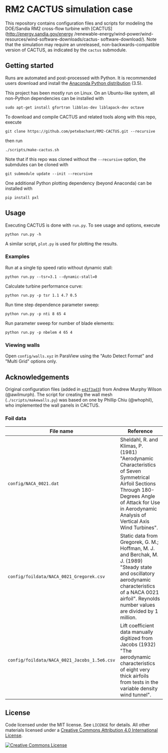 # RM2 CACTUS simulation case

This repository contains configuration files and scripts for modeling the
DOE/Sandia RM2 cross-flow turbine with [CACTUS](http://energy.sandia.gov/energy
/renewable-energy/wind-power/wind-resources/wind-software-downloads/cactus-
software-download/). Note that the simulation may require an unreleased,
non-backwards-compatible version of CACTUS, as indicated by the `cactus`
submodule.


## Getting started

Runs are automated and post-processed with Python. It is recommended users
download and install the
[Anaconda Python distribution](http://continuum.io/downloads) (3.5).

This project has been mostly run on Linux. On an Ubuntu-like system, all
non-Python dependencies can be installed with

    sudo apt-get install gfortran libblas-dev liblapack-dev octave

To download and compile CACTUS and related tools along with this repo, execute

    git clone https://github.com/petebachant/RM2-CACTUS.git --recursive

then run

    ./scripts/make-cactus.sh

Note that if this repo was cloned without the `--recursive` option, the
submdules can be cloned with

    git submodule update --init --recursive

One additional Python plotting dependency (beyond Anaconda) can be installed
with

    pip install pxl


## Usage

Executing CACTUS is done with `run.py`. To see usage and options, execute

    python run.py -h

A similar script, `plot.py` is used for plotting the results.


### Examples

Run at a single tip speed ratio without dynamic stall:

    python run.py --tsr=3.1 --dynamic-stall=0

Calculate turbine performance curve:

    python run.py -p tsr 1.1 4.7 0.5

Run time step dependence parameter sweep:

    python run.py -p nti 8 65 4

Run parameter sweep for number of blade elements:

    python run.py -p nbelem 4 65 4


### Viewing walls

Open `config/walls.xyz` in ParaView using the "Auto Detect Format" and "Multi
Grid" options only.


## Acknowledgements

Original configuration files (added in
[`e42f3ad3`](https://github.com/petebachant/RM2-CACTUS/commit/e42f3ad36f224e5e59e2d13fc2a9224a132c962b))
from Andrew Murphy Wilson (@awilmurph). The script for creating the wall mesh
(`./scripts/makewalls.py`) was based on one by Phillip Chiu (@whophil), who
implemented the wall panels in CACTUS.


### Foil data

| File name | Reference |
|-----------|-----------|
| `config/NACA_0021.dat` | Sheldahl, R. and Klimas, P. (1981) "Aerodynamic Characteristics of Seven Symmetrical Airfoil Sections Through 180-Degrees Angle of Attack for Use in Aerodynamic Analysis of Vertical Axis Wind Turbines". |
| `config/foildata/NACA_0021_Gregorek.csv` | Static data from Gregorek, G. M.; Hoffman, M. J. and Berchak, M. J. (1989) "Steady state and oscillatory aerodynamic characteristics of a NACA 0021 airfoil". Reynolds number values are divided by 1 million. |
| `config/foildata/NACA_0021_Jacobs_1.5e6.csv` | Lift coefficient data manually digitized from Jacobs (1932) "The aerodynamic characteristics of eight very thick airfoils from tests in the variable density wind tunnel". |


## License

Code licensed under the MIT license. See `LICENSE` for details.
All other materials licensed under a <a rel="license" href="http://creativecommons.org/licenses/by/4.0/">
Creative Commons Attribution 4.0 International License</a>.

<a rel="license" href="http://creativecommons.org/licenses/by/4.0/">
<img alt="Creative Commons License" style="border-width:0" src="http://i.creativecommons.org/l/by/4.0/88x31.png" />
</a>
